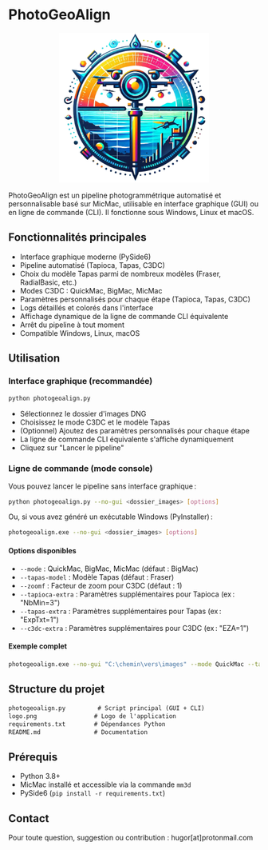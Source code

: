 # PhotoGeoAlign

<p align="center">
  <img src="logo.png" alt="Logo PhotoGeoAlign" height="300"/>
</p>

PhotoGeoAlign est un pipeline photogrammétrique automatisé et personnalisable basé sur MicMac, utilisable en interface graphique (GUI) ou en ligne de commande (CLI). Il fonctionne sous Windows, Linux et macOS.

## Fonctionnalités principales
- Interface graphique moderne (PySide6)
- Pipeline automatisé (Tapioca, Tapas, C3DC)
- Choix du modèle Tapas parmi de nombreux modèles (Fraser, RadialBasic, etc.)
- Modes C3DC : QuickMac, BigMac, MicMac
- Paramètres personnalisés pour chaque étape (Tapioca, Tapas, C3DC)
- Logs détaillés et colorés dans l'interface
- Affichage dynamique de la ligne de commande CLI équivalente
- Arrêt du pipeline à tout moment
- Compatible Windows, Linux, macOS

## Utilisation

### Interface graphique (recommandée)
```bash
python photogeoalign.py
```
- Sélectionnez le dossier d'images DNG
- Choisissez le mode C3DC et le modèle Tapas
- (Optionnel) Ajoutez des paramètres personnalisés pour chaque étape
- La ligne de commande CLI équivalente s'affiche dynamiquement
- Cliquez sur "Lancer le pipeline"

### Ligne de commande (mode console)
Vous pouvez lancer le pipeline sans interface graphique :

```bash
python photogeoalign.py --no-gui <dossier_images> [options]
```

Ou, si vous avez généré un exécutable Windows (PyInstaller) :

```bash
photogeoalign.exe --no-gui <dossier_images> [options]
```

#### Options disponibles
- `--mode` : QuickMac, BigMac, MicMac (défaut : BigMac)
- `--tapas-model` : Modèle Tapas (défaut : Fraser)
- `--zoomf` : Facteur de zoom pour C3DC (défaut : 1)
- `--tapioca-extra` : Paramètres supplémentaires pour Tapioca (ex : "NbMin=3")
- `--tapas-extra` : Paramètres supplémentaires pour Tapas (ex : "ExpTxt=1")
- `--c3dc-extra` : Paramètres supplémentaires pour C3DC (ex : "EZA=1")

#### Exemple complet
```bash
photogeoalign.exe --no-gui "C:\chemin\vers\images" --mode QuickMac --tapas-model RadialBasic --zoomf 2 --tapioca-extra "NbMin=3" --tapas-extra "ExpTxt=1" --c3dc-extra "EZA=1"
```

## Structure du projet
```
photogeoalign.py         # Script principal (GUI + CLI)
logo.png                # Logo de l'application
requirements.txt        # Dépendances Python
README.md               # Documentation
```

## Prérequis
- Python 3.8+
- MicMac installé et accessible via la commande `mm3d`
- PySide6 (`pip install -r requirements.txt`)

## Contact
Pour toute question, suggestion ou contribution : hugor[at]protonmail.com 